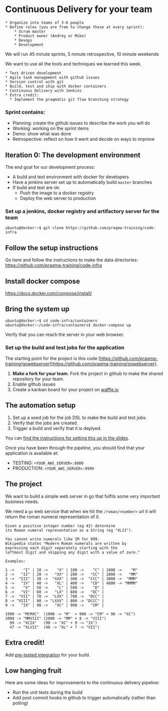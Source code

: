 # Continuous Delivery for your team

    * Organize into teams of 3-6 people
    * Define roles (you are free to change these at every sprint):
        * Scrum master
        * Product owner (Andrey or Mike)
        * Devops
        * Development
 
We will run 45 minute sprints, 5 minute retrospective, 10 minute weekends

We want to use all the tools and techniques we learned this week.  

    * Test driven development
    * Agile task management with github issues
    * Version control with git
    * Build, test and ship with docker containers
    * Continuous Delivery with Jenkins
    * Extra credit:
      * Implement the praqmatic git flow branching strategy
    
### Sprint contains:

   * Planning: create the github issues to describe the work you will do
   * Working: working on the sprint items
   * Demo: show what was done
   * Retrospective: reflect on how it went and decide on ways to improve

## Iteration 0: The development environment

The end goal for our development process:

 * A build and test environment with docker for developers
 * Have a jenkins server set up to automatically build `master` branches
 * If build and test are ok:
     * Push the image to a docker registry
     * Deploy the web server to production

### Set up a jenkins, docker registry and artifactory server for the team
````
ubuntu@docker:~$ git clone https://github.com/praqma-training/code-infra
````
## Follow the setup instructions
Go here and follow the instructions to make the data directories: https://github.com/praqma-training/code-infra

## Install docker compose
https://docs.docker.com/compose/install/

## Bring the system up
````
ubuntu@docker:~$ cd code-infra/containers
ubuntu@docker:~/code-infra/containers$ docker-compose up
````
Verify that you can reach the server in your web browser.

### Set up the build and test jobs for the application

The starting point for the project is this code [https://github.com/praqma-training/gowebserver](https://github.com/praqma-training/gowebserver).

   1. **Make a fork for your team**. Fork the project in github to make the shared repository for your team.
   2. Enable github issues
   3. Create a kanban board for your project on [waffle.io](waffle.io)
   
## The automation setup

   1. Set up a seed job for the job DSL to make the build and test jobs.
   2. Verify that the jobs are created.
   3. Trigger a build and verify that it is deplyed.

You can [find the instructions for setting this up in the slides](https://docs.google.com/presentation/d/1WPCNSgP0g3Gc0gx1G60D3hl3hdtyclbumsx0Qm10QsY/edit?usp=sharing).

Once you have been through the pipeline, you should find that your application is available at:

   * TESTING: `<YOUR_AWS_SERVER>:8000`
   * PRODUCTION: `<YOUR_AWS_SERVER>:9999`

## The project

We want to build a simple web server in go that fulfils some very important business needs.

We need a `go` web service that when we hit the `/roman/<number>` url it will return the roman numeral representation of it.

````
Given a positive integer number (eg 42) determine
its Roman numeral representation as a String (eg "XLII").

You cannot write numerals like IM for 999.
Wikipedia states "Modern Roman numerals are written by
expressing each digit separately starting with the
leftmost digit and skipping any digit with a value of zero."

Examples:

1 ->    "I" | 10 ->    "X" | 100 ->    "C" | 1000 ->    "M"
2 ->   "II" | 20 ->   "XX" | 200 ->   "CC" | 2000 ->   "MM"
3 ->  "III" | 30 ->  "XXX" | 300 ->  "CCC" | 3000 ->  "MMM"
4 ->   "IV" | 40 ->   "XL" | 400 ->   "CD" | 4000 -> "MMMM"
5 ->    "V" | 50 ->    "L" | 500 ->    "D" |
6 ->   "VI" | 60 ->   "LX" | 600 ->   "DC" |
7 ->  "VII" | 70 ->  "LXX" | 700 ->  "DCC" |
8 -> "VIII" | 80 -> "LXXX" | 800 -> "DCCC" |
9 ->   "IX" | 90 ->   "XC" | 900 ->   "CM" |

1990 -> "MCMXC"  (1000 -> "M"  + 900 -> "CM" + 90 -> "XC")
2008 -> "MMVIII" (2000 -> "MM" + 8 -> "VIII")
  99 -> "XCIX"   (90 -> "XC" + 9 -> "IX")
  47 -> "XLVII"  (40 -> "XL" + 7 -> "VII")

````

## Extra credit!

Add [pre-tested integration](https://wiki.jenkins-ci.org/display/JENKINS/Pretested+Integration+Plugin) for your build.


## Low hanging fruit

Here are some ideas for improvements to the continuous delivery pipeline:

 * Run the unit tests during the build 
 * Add post commit hooks in github to trigger automatically (rather than polling)
